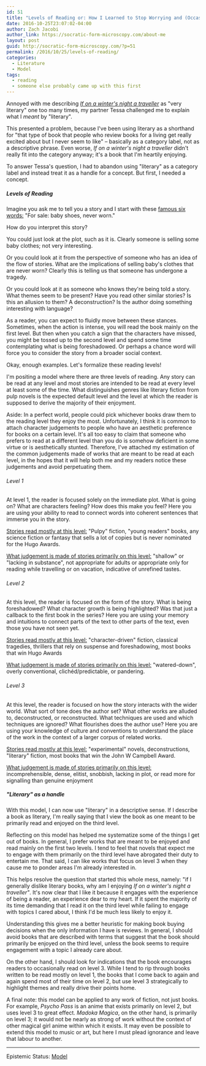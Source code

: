 ```yaml
---
id: 51
title: "Levels of Reading or: How I Learned to Stop Worrying and (Occasionally) Love Literary Fiction"
date: 2016-10-25T23:07:02-04:00
author: Zach Jacobi
author_link: https://socratic-form-microscopy.com/about-me
layout: post
guid: http://socratic-form-microscopy.com/?p=51
permalink: /2016/10/25/levels-of-reading/
categories:
  - Literature
  - Model
tags:
  - reading
  - someone else probably came up with this first
---
```


Annoyed with me describing <em><a href="http://www.abebooks.com/book-search/title/if-winters-night-traveler/author/italo-calvino/first-edition/">If on a winter's night a traveller</a></em> as "very literary" one too many times, my partner Tessa challenged me to explain what I <em>meant</em> by "literary".

This presented a problem, because I've been using literary as a shorthand for "that type of book that people who review books for a living get really excited about but I never seem to like" – basically as a category label, not as a descriptive phrase. Even worse, <em>If on a winter's night a traveller</em> didn't really fit into the category anyway; it's a book that I'm heartily enjoying.

To answer Tessa's question, I had to abandon using "literary" as a category label and instead treat it as a handle for a concept. But first, I needed a concept.

<h5><strong>Levels of Reading</strong></h5>
Imagine you ask me to tell you a story and I start with these <a href="https://en.wikipedia.org/wiki/For_sale:_baby_shoes,_never_worn">famous six words:</a> "For sale: baby shoes, never worn."

How do you interpret this story?

You could just look at the plot, such as it is. Clearly someone is selling some baby clothes; not very interesting.

Or you could look at it from the perspective of someone who has an idea of the flow of stories. What are the implications of selling baby's clothes that are never worn? Clearly this is telling us that someone has undergone a tragedy.

Or you could look at it as someone who knows they're being told a story. What themes seem to be present? Have you read other similar stories? Is this an allusion to them? A deconstruction? Is the author doing something interesting with language?

As a reader, you can expect to fluidly move between these stances. Sometimes, when the action is intense, you will read the book mainly on the first level. But then when you catch a sign that the characters have missed, you might be tossed up to the second level and spend some time contemplating what is being foreshadowed. Or perhaps a chance word will force you to consider the story from a broader social context.

Okay, enough examples. Let's formalize these reading levels!

I'm positing a model where there are three levels of reading. Any story can be read at any level and most stories are intended to be read at every level at least some of the time. What distinguishes genres like literary fiction from pulp novels is the expected default level and the level at which the reader is supposed to derive the majority of their enjoyment.

Aside: In a perfect world, people could pick whichever books draw them to the reading level they enjoy the most. Unfortunately, I think it is common to attach character judgements to people who have an aesthetic preference for books on a certain level. It's all too easy to claim that someone who prefers to read at a different level than you do is somehow deficient in some virtue or is aesthetically stunted. Therefore, I've attached my estimation of the common judgements made of works that are meant to be read at each level, in the hopes that it will help both me and my readers notice these judgements and avoid perpetuating them.

<h6><em>Level 1</em></h6>
At level 1, the reader is focused solely on the immediate plot. What is going on? What are characters feeling? How does this make you feel? Here you are using your ability to read to connect words into coherent sentences that immerse you in the story.

<u>Stories read mostly at this level:</u> "Pulpy" fiction, "young readers" books, any science fiction or fantasy that sells a lot of copies but is never nominated for the Hugo Awards.

<u>What judgement is made of stories primarily on this level:</u> "shallow" or "lacking in substance", not appropriate for adults or appropriate only for reading while travelling or on vacation, indicative of unrefined tastes.

<h6><em>Level 2</em></h6>
At this level, the reader is focused on the form of the story. What is being foreshadowed? What character growth is being highlighted? Was that just a callback to the first book in the series? Here you are using your memory and intuitions to connect parts of the text to other parts of the text, even those you have not seen yet.

<u>Stories read mostly at this level:</u> "character-driven" fiction, classical tragedies, thrillers that rely on suspense and foreshadowing, most books that win Hugo Awards

<u>What judgement is made of stories primarily on this level:</u> "watered-down", overly conventional, clichéd/predictable, or pandering.

<h6><em>Level 3</em></h6>
At this level, the reader is focused on how the story interacts with the wider world. What sort of tone does the author set? What other works are alluded to, deconstructed, or reconstructed. What techniques are used and which techniques are ignored? What flourishes does the author use? Here you are using your knowledge of culture and conventions to understand the place of the work in the context of a larger corpus of related works.

<u>Stories read mostly at this level:</u> "experimental" novels, deconstructions, "literary" fiction, most books that win the John W Campbell Award.

<u>What judgement is made of stories primarily on this level:</u> incomprehensible, dense, elitist, snobbish, lacking in plot, or read more for signalling than genuine enjoyment

<h5><strong>"Literary" as a handle</strong></h5>
With this model, I can now use "literary" in a descriptive sense. If I describe a book as literary, I'm really saying that I view the book as one meant to be primarily read and enjoyed on the third level.

Reflecting on this model has helped me systematize some of the things I get out of books. In general, I prefer works that are meant to be enjoyed and read mainly on the first two levels. I tend to feel that novels that expect me to engage with them primarily on the third level have abrogated their duty to entertain me. That said, I can like works that focus on level 3 when they cause me to ponder areas I'm already interested in.

This helps resolve the question that started this whole mess, namely: "if I generally dislike literary books, why am I enjoying <em>If on a winter's night a traveller"</em>. It's now clear that I like it because it engages with the experience of being a reader, an experience dear to my heart. If it spent the majority of its time demanding that I read it on the third level while failing to engage with topics I cared about, I think I'd be much less likely to enjoy it.

Understanding this gives me a better heuristic for making book buying decisions when the only information I have is reviews. In general, I should avoid books that are described with terms that suggest that the book should primarily be enjoyed on the third level, unless the book seems to require engagement with a topic I already care about.

On the other hand, I should look for indications that the book encourages readers to occasionally read on level 3. While I tend to rip through books written to be read mostly on level 1, the books that I come back to again and again spend most of their time on level 2, but use level 3 strategically to highlight themes and really drive their points home.

A final note: this model can be applied to any work of fiction, not just books. For example, <em>Psycho Pass</em> is an anime that exists primarily on level 2, but uses level 3 to great effect. <em>Madoka Magica</em>, on the other hand, is primarily on level 3; it would not be nearly as strong of work without the context of other magical girl anime within which it exists. It may even be possible to extend this model to music or art, but here I must plead ignorance and leave that labour to another.

<hr class="post-end" />
<p class="epistemic-status">Epistemic Status: <a href="{{ site.baseurl }}/about-me/">Model</a></p>
